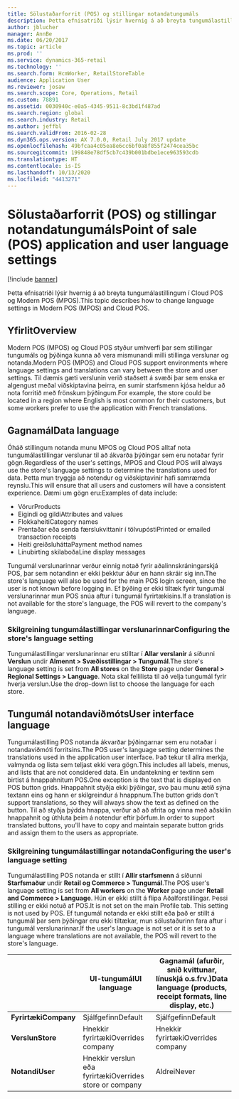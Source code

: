 ```yaml
---
title: Sölustaðarforrit (POS) og stillingar notandatungumáls
description: Þetta efnisatriði lýsir hvernig á að breyta tungumálastillingum í Cloud POS og Modern POS (MPOS).
author: jblucher
manager: AnnBe
ms.date: 06/20/2017
ms.topic: article
ms.prod: ''
ms.service: dynamics-365-retail
ms.technology: ''
ms.search.form: HcmWorker, RetailStoreTable
audience: Application User
ms.reviewer: josaw
ms.search.scope: Core, Operations, Retail
ms.custom: 78891
ms.assetid: 0030940c-e0a5-4345-9511-8c3bd1f487ad
ms.search.region: global
ms.search.industry: Retail
ms.author: jeffbl
ms.search.validFrom: 2016-02-28
ms.dyn365.ops.version: AX 7.0.0, Retail July 2017 update
ms.openlocfilehash: 49bfcaa4c05ea8e6cc6bf0a8f855f2474cea35bc
ms.sourcegitcommit: 199848e78df5cb7c439b001bdbe1ece963593cdb
ms.translationtype: HT
ms.contentlocale: is-IS
ms.lasthandoff: 10/13/2020
ms.locfileid: "4413271"
---
```

# <a name="point-of-sale-pos-application-and-user-language-settings"></a><span data-ttu-id="16c65-103">Sölustaðarforrit (POS) og stillingar notandatungumáls</span><span class="sxs-lookup"><span data-stu-id="16c65-103">Point of sale (POS) application and user language settings</span></span>

[!include [banner](includes/banner.md)]

<span data-ttu-id="16c65-104">Þetta efnisatriði lýsir hvernig á að breyta tungumálastillingum í Cloud POS og Modern POS (MPOS).</span><span class="sxs-lookup"><span data-stu-id="16c65-104">This topic describes how to change language settings in Modern POS (MPOS) and Cloud POS.</span></span>

## <a name="overview"></a><span data-ttu-id="16c65-105">Yfirlit</span><span class="sxs-lookup"><span data-stu-id="16c65-105">Overview</span></span>
<span data-ttu-id="16c65-106">Modern POS (MPOS) og Cloud POS styður umhverfi þar sem stillingar tungumáls og þýðinga kunna að vera mismunandi milli stillinga verslunar og notanda.</span><span class="sxs-lookup"><span data-stu-id="16c65-106">Modern POS (MPOS) and Cloud POS support environments where language settings and translations can vary between the store and user settings.</span></span> <span data-ttu-id="16c65-107">Til dæmis gæti verslunin verið staðsett á svæði þar sem enska er algengust meðal viðskiptavina þeirra, en sumir starfsmenn kjósa heldur að nota forritið með frönskum þýðingum.</span><span class="sxs-lookup"><span data-stu-id="16c65-107">For example, the store could be located in a region where English is most common for their customers, but some workers prefer to use the application with French translations.</span></span>

## <a name="data-language"></a><span data-ttu-id="16c65-108">Gagnamál</span><span class="sxs-lookup"><span data-stu-id="16c65-108">Data language</span></span>

<span data-ttu-id="16c65-109">Óháð stillingum notanda munu MPOS og Cloud POS alltaf nota tungumálastillingar verslunar til að ákvarða þýðingar sem eru notaðar fyrir gögn.</span><span class="sxs-lookup"><span data-stu-id="16c65-109">Regardless of the user's settings, MPOS and Cloud POS will always use the store's language settings to determine the translations used for data.</span></span> <span data-ttu-id="16c65-110">Þetta mun tryggja að notendur og viðskiptavinir hafi samræmda reynslu.</span><span class="sxs-lookup"><span data-stu-id="16c65-110">This will ensure that all users and customers will have a consistent experience.</span></span> <span data-ttu-id="16c65-111">Dæmi um gögn eru:</span><span class="sxs-lookup"><span data-stu-id="16c65-111">Examples of data include:</span></span>

- <span data-ttu-id="16c65-112">Vörur</span><span class="sxs-lookup"><span data-stu-id="16c65-112">Products</span></span>
- <span data-ttu-id="16c65-113">Eigindi og gildi</span><span class="sxs-lookup"><span data-stu-id="16c65-113">Attributes and values</span></span>
- <span data-ttu-id="16c65-114">Flokkaheiti</span><span class="sxs-lookup"><span data-stu-id="16c65-114">Category names</span></span>
- <span data-ttu-id="16c65-115">Prentaðar eða senda færslukvittanir í tölvupósti</span><span class="sxs-lookup"><span data-stu-id="16c65-115">Printed or emailed transaction receipts</span></span>
- <span data-ttu-id="16c65-116">Heiti greiðsluhátta</span><span class="sxs-lookup"><span data-stu-id="16c65-116">Payment method names</span></span>
- <span data-ttu-id="16c65-117">Línubirting skilaboða</span><span class="sxs-lookup"><span data-stu-id="16c65-117">Line display messages</span></span>

<span data-ttu-id="16c65-118">Tungumál verslunarinnar verður einnig notað fyrir aðalinnskráningarskjá POS, þar sem notandinn er ekki þekktur áður en hann skráir sig inn.</span><span class="sxs-lookup"><span data-stu-id="16c65-118">The store's language will also be used for the main POS login screen, since the user is not known before logging in.</span></span> <span data-ttu-id="16c65-119">Ef þýðing er ekki tiltæk fyrir tungumál verslunarinnar mun POS snúa aftur í tungumál fyrirtækisins.</span><span class="sxs-lookup"><span data-stu-id="16c65-119">If a translation is not available for the store's language, the POS will revert to the company's language.</span></span>

### <a name="configuring-the-stores-language-setting"></a><span data-ttu-id="16c65-120">Skilgreining tungumálastillingar verslunarinnar</span><span class="sxs-lookup"><span data-stu-id="16c65-120">Configuring the store's language setting</span></span>

<span data-ttu-id="16c65-121">Tungumálastillingar verslunarinnar eru stilltar í **Allar verslanir** á síðunni **Verslun** undir **Almennt &gt; Svæðisstillingar &gt; Tungumál**.</span><span class="sxs-lookup"><span data-stu-id="16c65-121">The store's language setting is set from **All stores** on the **Store** page under **General &gt; Regional Settings &gt; Language**.</span></span> <span data-ttu-id="16c65-122">Nota skal fellilista til að velja tungumál fyrir hverja verslun.</span><span class="sxs-lookup"><span data-stu-id="16c65-122">Use the drop-down list to choose the language for each store.</span></span>

## <a name="user-interface-language"></a><span data-ttu-id="16c65-123">Tungumál notandaviðmóts</span><span class="sxs-lookup"><span data-stu-id="16c65-123">User interface language</span></span>

<span data-ttu-id="16c65-124">Tungumálastilling POS notanda ákvarðar þýðingarnar sem eru notaðar í notandaviðmóti forritsins.</span><span class="sxs-lookup"><span data-stu-id="16c65-124">The POS user's language setting determines the translations used in the application user interface.</span></span> <span data-ttu-id="16c65-125">Það tekur til allra merkja, valmynda og lista sem teljast ekki vera gögn.</span><span class="sxs-lookup"><span data-stu-id="16c65-125">This includes all labels, menus, and lists that are not considered data.</span></span> <span data-ttu-id="16c65-126">Ein undantekning er textinn sem birtist á hnappahnitum POS.</span><span class="sxs-lookup"><span data-stu-id="16c65-126">One exception is the text that is displayed on POS button grids.</span></span> <span data-ttu-id="16c65-127">Hnappahnit styðja ekki þýðingar, svo þau munu ætíð sýna textann eins og hann er skilgreindur á hnappnum.</span><span class="sxs-lookup"><span data-stu-id="16c65-127">The button grids don't support translations, so they will always show the text as defined on the button.</span></span> <span data-ttu-id="16c65-128">Til að styðja þýdda hnappa, verður að að afrita og vinna með aðskilin hnappahnit og úthluta þeim á notendur eftir þörfum.</span><span class="sxs-lookup"><span data-stu-id="16c65-128">In order to support translated buttons, you'll have to copy and maintain separate button grids and assign them to the users as appropriate.</span></span>

### <a name="configuring-the-users-language-setting"></a><span data-ttu-id="16c65-129">Skilgreining tungumálastillingar notanda</span><span class="sxs-lookup"><span data-stu-id="16c65-129">Configuring the user's language setting</span></span>

<span data-ttu-id="16c65-130">Tungumálastilling POS notanda er stillt í **Allir starfsmenn** á síðunni **Starfsmaður** undir **Retail og Commerce &gt; Tungumál**.</span><span class="sxs-lookup"><span data-stu-id="16c65-130">The POS user's language setting is set from **All workers** on the **Worker** page under **Retail and Commerce &gt; Language**.</span></span> <span data-ttu-id="16c65-131">Hún er ekki stillt á flipa Aðalforstillingar. Þessi stilling er ekki notuð af POS.</span><span class="sxs-lookup"><span data-stu-id="16c65-131">It is not set on the main Profile tab. This setting is not used by POS.</span></span> <span data-ttu-id="16c65-132">Ef tungumál notanda er ekki stillt eða það er stillt á tungumál þar sem þýðingar eru ekki tiltækar, mun sölustaðurinn fara aftur í tungumál verslunarinnar.</span><span class="sxs-lookup"><span data-stu-id="16c65-132">If the user's language is not set or it is set to a language where translations are not available, the POS will revert to the store's language.</span></span>

|             | <span data-ttu-id="16c65-133">UI-tungumál</span><span class="sxs-lookup"><span data-stu-id="16c65-133">UI language</span></span>                | <span data-ttu-id="16c65-134">Gagnamál (afurðir, snið kvittunar, línuskjá o.s.frv.)</span><span class="sxs-lookup"><span data-stu-id="16c65-134">Data language (products, receipt formats, line display, etc.)</span></span> |
|-------------|----------------------------|---------------------------------------------------------------|
| <span data-ttu-id="16c65-135">**Fyrirtæki**</span><span class="sxs-lookup"><span data-stu-id="16c65-135">**Company**</span></span> | <span data-ttu-id="16c65-136">Sjálfgefinn</span><span class="sxs-lookup"><span data-stu-id="16c65-136">Default</span></span>                    | <span data-ttu-id="16c65-137">Sjálfgefinn</span><span class="sxs-lookup"><span data-stu-id="16c65-137">Default</span></span>                                                       |
| <span data-ttu-id="16c65-138">**Verslun**</span><span class="sxs-lookup"><span data-stu-id="16c65-138">**Store**</span></span>   | <span data-ttu-id="16c65-139">Hnekkir fyrirtæki</span><span class="sxs-lookup"><span data-stu-id="16c65-139">Overrides company</span></span>          | <span data-ttu-id="16c65-140">Hnekkir fyrirtæki</span><span class="sxs-lookup"><span data-stu-id="16c65-140">Overrides company</span></span>                                             |
| <span data-ttu-id="16c65-141">**Notandi**</span><span class="sxs-lookup"><span data-stu-id="16c65-141">**User**</span></span>    | <span data-ttu-id="16c65-142">Hnekkir verslun eða fyrirtæki</span><span class="sxs-lookup"><span data-stu-id="16c65-142">Overrides store or company</span></span> | <span data-ttu-id="16c65-143">Aldrei</span><span class="sxs-lookup"><span data-stu-id="16c65-143">Never</span></span>                                                         |
